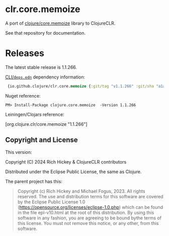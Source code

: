 # clr.core.memoize

A port of [clojure/core.memoize](https://github.com/clojure/core.memoize) library to ClojureCLR.

See that repository for documentation.

# Releases

The latest stable release is 1.1.266.

[CLI/`deps.edn`](https://clojure.org/reference/deps_edn) dependency information:
```clojure
 {io.github.clojure/clr.core.memoize {:git/tag "v1.1.266" :git/sha "a1a7f68"}}
```

Nuget reference:

```
PM> Install-Package clojure.core.memoize  -Version 1.1.266
```

Leiningen/Clojars reference:

[org.clojure.clr/core.memoize "1.1.266"]

## Copyright and License

This version:

Copyright (C) 2024 Rich Hickey & ClojureCLR contributors

Distributed under the Eclipse Public License, the same as Clojure.

The parent project has this:

>Copyright (c) Rich Hickey and Michael Fogus, 2023. All rights reserved. The use and distribution terms for this software are covered by the Eclipse Public License 1.0 (https://opensource.org/licenses/eclipse-1.0.php) which can be found in the file epl-v10.html at the root of this distribution. By using this software in any fashion, you are agreeing to be bound bythe terms of this license. You must not remove this notice, or any other, from this software.